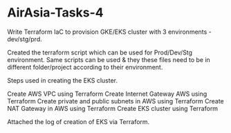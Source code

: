 # AirAsia-Tasks-4

Write Terraform IaC to provision GKE/EKS cluster with 3 environments - dev/stg/prd.


Created the terraform script which can be used for Prod/Dev/Stg environment. Same scripts can be used & they these files need to be in different folder/project according to their environment.

Steps used in creating the EKS cluster.

Create AWS VPC using Terraform
Create Internet Gateway AWS using Terraform
Create private and public subnets in AWS using Terraform
Create NAT Gateway in AWS using Terraform
Create EKS cluster using Terraform

Attached the log of creation of EKS via Terraform.
